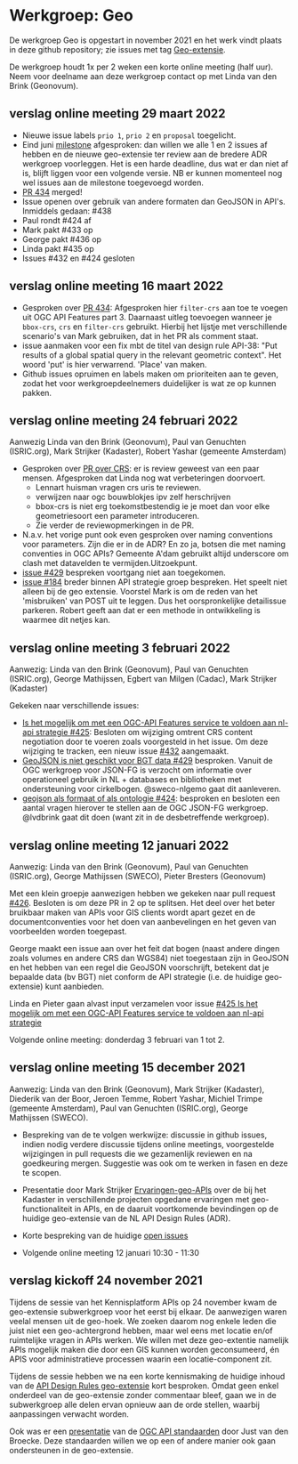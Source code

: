 # Werkgroep: Geo

De werkgroep Geo is opgestart in november 2021 en het werk vindt plaats in deze
github repository; zie issues met tag
[Geo-extensie](https://github.com/Geonovum/KP-APIs/issues?q=is%3Aissue+is%3Aopen+label%3AGeo-extensie).

De werkgroep houdt 1x per 2 weken een korte online meeting (half uur). Neem voor deelname aan deze werkgroep contact op met Linda van den Brink (Geonovum).

## verslag online meeting 29 maart 2022
- Nieuwe issue labels `prio 1`, `prio 2` en `proposal` toegelicht. 
- Eind juni [milestone](https://github.com/Geonovum/KP-APIs/milestone/2) afgesproken: dan willen we alle 1 en 2 issues af hebben en de nieuwe geo-extensie ter review aan de bredere ADR werkgroep voorleggen. Het is een harde deadline, dus wat er dan niet af is, blijft liggen voor een volgende versie. NB er kunnen momenteel nog wel issues aan de milestone toegevoegd worden.
- [PR 434](https://github.com/Geonovum/KP-APIs/pull/434) merged!
- Issue openen over gebruik van andere formaten dan GeoJSON in API's. Inmiddels gedaan: #438
- Paul rondt #424 af
- Mark pakt #433 op
- George pakt #436 op
- Linda pakt #435 op
- Issues #432 en #424 gesloten

## verslag online meeting 16 maart 2022
- Gesproken over [PR 434](https://github.com/Geonovum/KP-APIs/pull/434): Afgesproken hier `filter-crs` aan toe te voegen uit OGC API Features part 3. Daarnaast 
uitleg toevoegen wanneer je `bbox-crs`, `crs` en `filter-crs` gebruikt. Hierbij het lijstje met verschillende scenario's van Mark gebruiken, dat in het PR als comment staat.
- issue aanmaken voor een fix mbt de titel van design rule API-38: "Put results of a global spatial query in the relevant geometric context". Het woord 'put' is hier verwarrend. 'Place' van maken.
- Github issues opruimen en labels maken om prioriteiten aan te geven, zodat het voor werkgroepdeelnemers duidelijker is wat ze op kunnen pakken.

## verslag online meeting 24 februari 2022
Aanwezig Linda van den Brink (Geonovum), Paul van Genuchten (ISRIC.org), Mark Strijker (Kadaster), Robert Yashar (gemeente Amsterdam)

 - Gesproken over [PR over CRS](https://github.com/Geonovum/KP-APIs/pull/434): er is review geweest van een paar mensen. Afgesproken dat Linda nog wat verbeteringen doorvoert. 
    - Lennart huisman vragen crs uris te reviewen.
    - verwijzen naar ogc bouwblokjes ipv zelf herschrijven
    - bbox-crs is niet erg toekomstbestendig ie je moet dan voor elke geometriesoort een parameter introduceren.
    - Zie verder de reviewopmerkingen in de PR.
 - N.a.v. het vorige punt ook even gesproken over naming conventions voor parameters. Zijn die er in de ADR? En zo ja, botsen die met naming conventies in OGC APIs? Gemeente A'dam gebruikt altijd underscore om clash met datavelden te vermijden.Uitzoekpunt.
 - [issue #429](https://github.com/Geonovum/KP-APIs/issues/429) bespreken voortgang niet aan toegekomen.
 - [issue #184](https://github.com/Geonovum/KP-APIs/issues/184) breder binnen API strategie groep bespreken. Het speelt niet alleen bij de geo extensie. Voorstel Mark is om de reden van het 'misbruiken' van POST uit te leggen. Dus het oorspronkelijke detailissue parkeren.
Robert geeft aan dat er een methode in ontwikkeling is waarmee dit netjes kan.

## verslag online meeting 3 februari 2022
Aanwezig: Linda van den Brink (Geonovum), Paul van Genuchten (ISRIC.org), George Mathijssen, Egbert van Milgen (Cadac), Mark Strijker (Kadaster)

Gekeken naar verschillende issues:
- [Is het mogelijk om met een OGC-API Features service te voldoen aan nl-api strategie #425](https://github.com/Geonovum/KP-APIs/issues/425): Besloten om wijziging omtrent CRS content negotiation door te voeren zoals voorgesteld in het issue. Om deze wijziging te tracken,  een nieuw issue [#432](https://github.com/Geonovum/KP-APIs/issues/432) aangemaakt.
- [GeoJSON is niet geschikt voor BGT data #429](https://github.com/Geonovum/KP-APIs/issues/429) besproken. Vanuit de OGC werkgroep voor JSON-FG is verzocht om informatie over operationeel gebruik in NL + databases en bibliotheken met ondersteuning voor cirkelbogen. @sweco-nlgemo gaat dit aanleveren. 
- [geojson als formaat of als ontologie #424](https://github.com/Geonovum/KP-APIs/issues/424): besproken en besloten een aantal vragen hierover te stellen aan de OGC JSON-FG werkgroep. @lvdbrink gaat dit doen (want zit in de desbetreffende werkgroep).

## verslag online meeting 12 januari 2022
Aanwezig: Linda van den Brink (Geonovum), Paul van Genuchten (ISRIC.org), George Mathijssen (SWECO), Pieter Bresters (Geonovum)

Met een klein groepje aanwezigen hebben we gekeken naar pull request [#426](https://github.com/Geonovum/KP-APIs/pull/426). Besloten is om deze PR in 2 op te splitsen. Het deel over het beter bruikbaar maken van APIs voor GIS clients wordt apart gezet en de documentconventies voor het doen van aanbevelingen en het geven van voorbeelden worden toegepast.

George maakt een issue aan over het feit dat bogen (naast andere dingen zoals volumes en andere CRS dan WGS84) niet toegestaan zijn in GeoJSON en het hebben van een regel die GeoJSON voorschrijft, betekent dat je bepaalde data (bv BGT) niet conform de API strategie (i.e. de huidige geo-extensie) kunt aanbieden. 

Linda en Pieter gaan alvast input verzamelen voor issue [#425 Is het mogelijk om met een OGC-API Features service te voldoen aan nl-api strategie](https://github.com/Geonovum/KP-APIs/issues/425)

Volgende online meeting: donderdag 3 februari van 1 tot 2. 

## verslag online meeting 15 december 2021

Aanwezig: Linda van den Brink (Geonovum), Mark Strijker (Kadaster), Diederik van
der Boor, Jeroen Temme, Robert Yashar, Michiel Trimpe (gemeente Amsterdam), Paul
van Genuchten (ISRIC.org), George Mathijssen (SWECO).

-   Bespreking van de te volgen werkwijze: discussie in github issues, indien
    nodig verdere discussie tijdens online meetings, voorgestelde wijzigingen in
    pull requests die we gezamenlijk reviewen en na goedkeuring mergen.
    Suggestie was ook om te werken in fasen en deze te scopen.

-   Presentatie door Mark Strijker
    [Ervaringen-geo-APIs](./presentaties/Ervaringen-geo-APIs-en-standaardisatie.pptx)
    over de bij het Kadaster in verschillende projecten opgedane ervaringen met
    geo-functionaliteit in APIs, en de daaruit voortkomende bevindingen op de
    huidige geo-extensie van de NL API Design Rules (ADR).

-   Korte bespreking van de huidige [open
    issues](https://github.com/Geonovum/KP-APIs/issues?q=is%3Aissue+is%3Aopen+label%3AGeo-extensie)

-   Volgende online meeting 12 januari 10:30 - 11:30

## verslag kickoff 24 november 2021

Tijdens de sessie van het Kennisplatform APIs op 24 november kwam de
geo-extensie subwerkgroep voor het eerst bij elkaar. De aanwezigen waren veelal
mensen uit de geo-hoek. We zoeken daarom nog enkele leden die juist niet een
geo-achtergrond hebben, maar wel eens met locatie en/of ruimtelijke vragen in
APIs werken. We willen met deze geo-extentie namelijk APIs mogelijk maken die
door een GIS kunnen worden geconsumeerd, én APIS voor administratieve processen
waarin een locatie-component zit.

Tijdens de sessie hebben we na een korte kennismaking de huidige inhoud van de
[API Design Rules
geo-extensie](https://docs.geostandaarden.nl/api/API-Strategie-ext/#geospatial)
kort besproken. Omdat geen enkel onderdeel van de geo-extensie zonder commentaar
bleef, gaan we in de subwerkgroep alle delen ervan opnieuw aan de orde stellen,
waarbij aanpassingen verwacht worden.

Ook was er een [presentatie](presentaties/20211124-OGCAPIFeatures.pdf) van de
[OGC API standaarden](https://ogcapi.org) door Just van den Broecke. Deze
standaarden willen we op een of andere manier ook gaan ondersteunen in de
geo-extensie.
